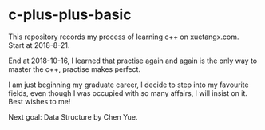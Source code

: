 # c-plus-plus-basic
This repository records my process of learning c++ on xuetangx.com.  
Start at 2018-8-21.

End at 2018-10-16, I learned that practise again and again is the only way to master the c++, practise makes perfect.

I am just beginning my graduate career, I decide to step into my favourite fields, even though I was occupied with so many affairs, I will insist on it. Best wishes to me!

Next goal: Data Structure by Chen Yue.
